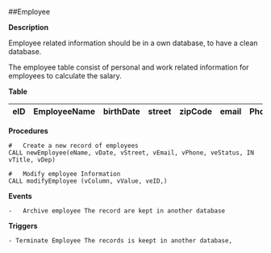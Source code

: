 ##Employee

**Description**

Employee related information should be in a own database, to have a clean database.

The employee table consist of personal and work related information for<br>
employees to calculate the salary.

**Table**

| eID | EmployeeName | birthDate | street | zipCode | email | Phone | eStatus | occupation | hourlyRate | department | hired |
|--- |--- |--- |---	|--- |--- |--- |---	|--- |--- |--- |---	|

**Procedures**

    #   Create a new record of employees
    CALL newEmployee(eName, vDate, vStreet, vEmail, vPhone, veStatus, IN vTitle, vDep)

    #   Modify employee Information
    CALL modifyEmployee (vColumn, vValue, veID,)

**Events**

    -   Archive employee The record are kept in another database

**Triggers**

    - Terminate Employee The records is keept in another database, 